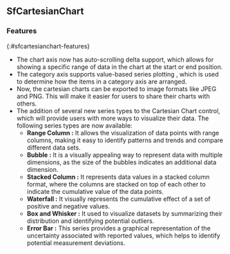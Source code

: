 ## SfCartesianChart 

### Features
{:#sfcartesianchart-features}

* The chart axis now has auto-scrolling delta support, which allows for showing a specific range of data in the chart at the start or end position.
* The category axis supports value-based series plotting , which is used to determine how the items in a category axis are arranged. 
* Now, the cartesian charts can be exported to image formats like JPEG and PNG. This will make it easier for users to share their charts with others.
* The addition of several new series types to the Cartesian Chart control, which will provide users with more ways to visualize their data. The following series types are now available:
   * **Range Column :** It allows the visualization of data points with range columns, making it easy to identify patterns and trends and compare different data sets.
   * **Bubble :** It is a visually appealing way to represent data with multiple dimensions, as the size of the bubbles indicates an additional data dimension.
   * **Stacked Column :** It represents data values in a stacked column format, where the columns are stacked on top of each other to indicate the cumulative value of the data points.
   * **Waterfall :** It visually represents the cumulative effect of a set of positive and negative values.
   * **Box and Whisker :** It used to visualize datasets by summarizing their distribution and identifying potential outliers.
   * **Error Bar :** This series provides a graphical representation of the uncertainty associated with reported values, which helps to identify potential measurement deviations.